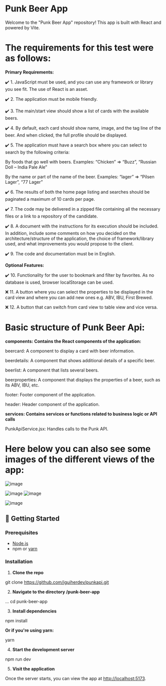 # Punk Beer App

Welcome to the "Punk Beer App" repository! This app is built with React and powered by Vite.

# The requirements for this test were as follows:

**Primary Requirements:**

✔️ 1. JavaScript must be used, and you can use any framework or library you see fit. The use of React is an asset.

✔️ 2. The application must be mobile friendly.

✔️ 3. The main/start view should show a list of cards with the available beers.

✔️ 4. By default, each card should show name, image, and the tag line of the beer. And when clicked, the full profile should be displayed.

✔️ 5. The application must have a search box where you can select to search by the following criteria:

By foods that go well with beers. Examples: “Chicken” => “Buzz”, “Russian Doll – India Pale Ale”

By the name or part of the name of the beer. Examples: “lager” => “Pilsen Lager”, “77 Lager”

✔️ 6. The results of both the home page listing and searches should be paginated a maximum of 10 cards per page.

✔️ 7. The code may be delivered in a zipped file containing all the necessary files or a link to a repository of the candidate.

✔️ 8. A document with the instructions for its execution should be included. In addition, include some comments on how you decided on the 
architecture/structure of the application, the choice of framework/library used, and what improvements you would propose to the client.

✔️ 9. The code and documentation must be in English.

**Optional Features:**

✔️ 10. Functionality for the user to bookmark and filter by favorites. As no database is used, browser localStorage can be used.

❌ 11. A button where you can select the properties to be displayed in the card view and where you can add new ones e.g. ABV, IBU, First Brewed.

❌ 12. A button that can switch from card view to table view and vice versa.

# Basic structure of Punk Beer Api:

**components: Contains the React components of the application:**

beercard: A component to display a card with beer information.

beerdetails: A component that shows additional details of a specific beer.

beerlist: A component that lists several beers.

beerproperties: A component that displays the properties of a beer, such as its ABV, IBU, etc.

footer: Footer component of the application.

header: Header component of the application.

**services: Contains services or functions related to business logic or API calls**

PunkApiService.jsx: Handles calls to the Punk API.


# Here below you can also see some images of the different views of the app:

![image](https://github.com/jguiherdev/punkapi/assets/118314916/6531e6a3-89bf-4501-860c-7aa4df72cbc1)

![image](https://github.com/jguiherdev/punkapi/assets/118314916/fef98e65-6c70-4a18-817b-91b2ca832c2f)
![image](https://github.com/jguiherdev/punkapi/assets/118314916/2af41373-2c05-4b02-a93f-c9cbff4b32d7)

![image](https://github.com/jguiherdev/punkapi/assets/118314916/120c4d2b-2e6b-4ffa-97cc-9c4ae2efd1bc)

## 🚀 Getting Started

### Prerequisites
- [Node.js](https://nodejs.org/)
- npm or [yarn](https://yarnpkg.com/)

### Installation

1. **Clone the repo**

git clone https://github.com/jguiherdev/punkapi.git


2. **Navigate to the directory /punk-beer-app**

... cd punk-beer-app


3. **Install dependencies**

npm install


**Or if you're using yarn:**

yarn


4. **Start the development server**

npm run dev


5. **Visit the application**

Once the server starts, you can view the app at [http://localhost:5173](http://localhost:5173).





